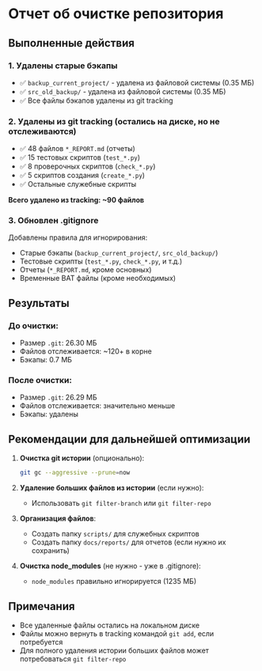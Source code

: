 # Отчет об очистке репозитория

## Выполненные действия

### 1. Удалены старые бэкапы
- ✅ `backup_current_project/` - удалена из файловой системы (0.35 МБ)
- ✅ `src_old_backup/` - удалена из файловой системы (0.35 МБ)
- ✅ Все файлы бэкапов удалены из git tracking

### 2. Удалены из git tracking (остались на диске, но не отслеживаются)
- ✅ 48 файлов `*_REPORT.md` (отчеты)
- ✅ 15 тестовых скриптов (`test_*.py`)
- ✅ 8 проверочных скриптов (`check_*.py`)
- ✅ 5 скриптов создания (`create_*.py`)
- ✅ Остальные служебные скрипты

**Всего удалено из tracking: ~90 файлов**

### 3. Обновлен .gitignore
Добавлены правила для игнорирования:
- Старые бэкапы (`backup_current_project/`, `src_old_backup/`)
- Тестовые скрипты (`test_*.py`, `check_*.py`, и т.д.)
- Отчеты (`*_REPORT.md`, кроме основных)
- Временные BAT файлы (кроме необходимых)

## Результаты

### До очистки:
- Размер `.git`: 26.30 МБ
- Файлов отслеживается: ~120+ в корне
- Бэкапы: 0.7 МБ

### После очистки:
- Размер `.git`: 26.29 МБ
- Файлов отслеживается: значительно меньше
- Бэкапы: удалены

## Рекомендации для дальнейшей оптимизации

1. **Очистка git истории** (опционально):
   ```bash
   git gc --aggressive --prune=now
   ```

2. **Удаление больших файлов из истории** (если нужно):
   - Использовать `git filter-branch` или `git filter-repo`

3. **Организация файлов**:
   - Создать папку `scripts/` для служебных скриптов
   - Создать папку `docs/reports/` для отчетов (если нужно их сохранить)

4. **Очистка node_modules** (не нужно - уже в .gitignore):
   - `node_modules` правильно игнорируется (1235 МБ)

## Примечания

- Все удаленные файлы остались на локальном диске
- Файлы можно вернуть в tracking командой `git add`, если потребуется
- Для полного удаления истории больших файлов может потребоваться `git filter-repo`


